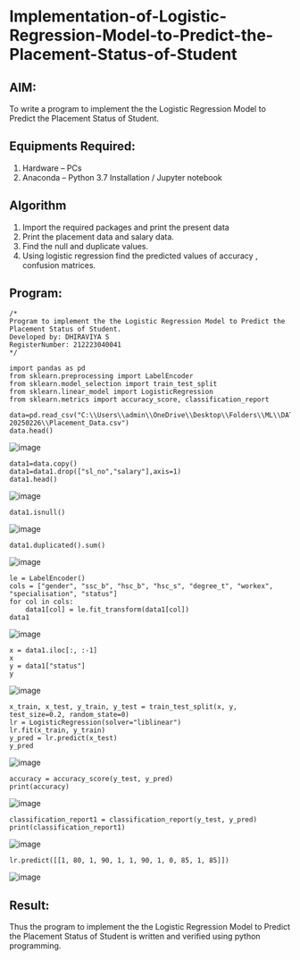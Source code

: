 # Implementation-of-Logistic-Regression-Model-to-Predict-the-Placement-Status-of-Student

## AIM:
To write a program to implement the the Logistic Regression Model to Predict the Placement Status of Student.

## Equipments Required:
1. Hardware – PCs
2. Anaconda – Python 3.7 Installation / Jupyter notebook

## Algorithm
1. Import the required packages and print the present data
2. Print the placement data and salary data.
3. Find the null and duplicate values.
4. Using logistic regression find the predicted values of accuracy , confusion matrices.

## Program:
```
/*
Program to implement the the Logistic Regression Model to Predict the Placement Status of Student.
Developed by: DHIRAVIYA S
RegisterNumber: 212223040041
*/
```
```
import pandas as pd
from sklearn.preprocessing import LabelEncoder
from sklearn.model_selection import train_test_split
from sklearn.linear_model import LogisticRegression
from sklearn.metrics import accuracy_score, classification_report

data=pd.read_csv("C:\\Users\\admin\\OneDrive\\Desktop\\Folders\\ML\\DATASET-20250226\\Placement_Data.csv") 
data.head()
```
![image](https://github.com/user-attachments/assets/ca0f6616-e1c9-4474-b221-0542ad1fb076)

```
data1=data.copy() 
data1=data1.drop(["sl_no","salary"],axis=1)
data1.head()
```
![image](https://github.com/user-attachments/assets/808a0582-0f2c-4b39-8fff-02639ebf1f44)

```
data1.isnull()
```
![image](https://github.com/user-attachments/assets/797771f6-a330-4ccc-94ef-4938ab863d99)

```
data1.duplicated().sum()
```
![image](https://github.com/user-attachments/assets/aa98c682-74eb-40be-99ce-cd1265a9dbe0)


```
le = LabelEncoder()
cols = ["gender", "ssc_b", "hsc_b", "hsc_s", "degree_t", "workex", "specialisation", "status"]
for col in cols:
    data1[col] = le.fit_transform(data1[col])
data1
```
![image](https://github.com/user-attachments/assets/f502d7b6-d0c8-485a-98bc-1d78363df5f0)

```
x = data1.iloc[:, :-1]
x
y = data1["status"]
y
```
![image](https://github.com/user-attachments/assets/96f6a06a-9411-4d52-99d2-3ec90168db93)

```
x_train, x_test, y_train, y_test = train_test_split(x, y, test_size=0.2, random_state=0)
lr = LogisticRegression(solver="liblinear")
lr.fit(x_train, y_train)
y_pred = lr.predict(x_test)
y_pred
```
![image](https://github.com/user-attachments/assets/0fd052b3-68b5-429b-b889-21c49cdd943e)

```
accuracy = accuracy_score(y_test, y_pred)
print(accuracy)
```
![image](https://github.com/user-attachments/assets/b00ae6d9-a3f0-43ff-82b5-8cc522f7b5b4)
```
classification_report1 = classification_report(y_test, y_pred)
print(classification_report1)
```
![image](https://github.com/user-attachments/assets/51c516b6-fc76-48cc-8cdf-2ea80f0f013a)
```
lr.predict([[1, 80, 1, 90, 1, 1, 90, 1, 0, 85, 1, 85]])
```
![image](https://github.com/user-attachments/assets/3e42bfff-006b-42bb-91e5-8d965fd99daf)




## Result:
Thus the program to implement the the Logistic Regression Model to Predict the Placement Status of Student is written and verified using python programming.
